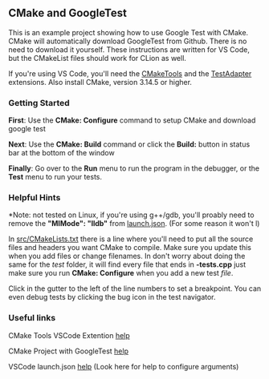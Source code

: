 ## CMake and GoogleTest

This is an example project showing how to use Google Test with CMake. CMake will automatically download GoogleTest from Github. There is no need to download it yourself. These instructions are written for VS Code, but the CMakeList files should work for CLion as well.

If you're using VS Code, you'll need the [CMakeTools] and the [TestAdapter] extensions. Also install CMake, version 3.14.5 or higher.  

### Getting Started

**First**: Use the **CMake: Configure** command to setup CMake and download google test

**Next**: Use the **CMake: Build** command or click the **Build:** button in status bar at the bottom of the window

**Finally**: Go over to the **Run** menu to run the program in the debugger, or the **Test** menu to run your tests. 

### Helpful Hints
*Note: not tested on Linux, if you're using g++/gdb, you'll proably need to remove the **"MIMode": "lldb"** from [launch.json](./.vscode/launch.json). (For some reason it won't l)

In [src/CMakeLists.txt](./src/CMakeLists.txt) there is a line where you'll need to put all the source files and headers you want CMake to compile. Make sure you update this when you add files or change filenames. In don't worry about doing the same for the *test* folder, it will find every file that ends in **-tests.cpp** just make sure you run **CMake: Configure** when you add a new test *file*.

Click in the gutter to the left of the line numbers to set a breakpoint. You can even debug tests by clicking the bug icon in the test navigator.

### Useful links

CMake Tools VSCode Extention [help](https://vector-of-bool.github.io/docs/vscode-cmake-tools/index.html)

CMake Project with GoogleTest [help](https://raymii.org/s/tutorials/Cpp_project_setup_with_cmake_and_unit_tests.html)

VSCode launch.json [help](https://code.visualstudio.com/docs/cpp/launch-json-reference)
(Look here for help to configure arguments)

[TestAdapter]: https://marketplace.visualstudio.com/items?itemName=matepek.vscode-catch2-test-adapter
[CMakeTools]: https://marketplace.visualstudio.com/items?itemName=ms-vscode.cmake-tools